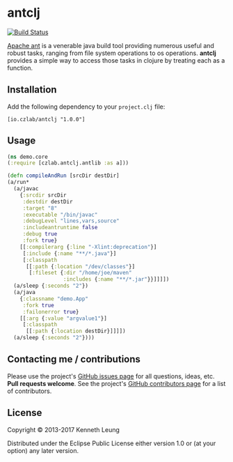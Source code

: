 # antclj

[![Build Status](https://travis-ci.org/llnek/antclj.svg?branch=master)](https://travis-ci.org/llnek/antclj)

[Apache ant][1] is a venerable java build tool providing numerous useful and 
robust tasks, ranging from file system operations to os operations.  **antclj** 
provides a simple way to access those tasks in clojure by treating each as a function.

## Installation

Add the following dependency to your `project.clj` file:

    [io.czlab/antclj "1.0.0"]

## Usage

```clojure
(ns demo.core
(:require [czlab.antclj.antlib :as a]))

(defn compileAndRun [srcDir destDir]
(a/run*
  (a/javac
    {:srcdir srcDir
     :destdir destDir
     :target "8"
     :executable "/bin/javac"
     :debugLevel "lines,vars,source"
     :includeantruntime false
     :debug true
     :fork true}
    [[:compilerarg {:line "-Xlint:deprecation"}]
     [:include {:name "**/*.java"}]
     [:classpath
      [[:path {:location "/dev/classes"}]
       [:fileset {:dir "/home/joe/maven"
                  :includes {:name "**/*.jar"}}]]]])
  (a/sleep {:seconds "2"})
  (a/java
    {:classname "demo.App"
     :fork true
     :failonerror true}
    [[:arg {:value "argvalue1"}]
     [:classpath
      [[:path {:location destDir}]]]])
  (a/sleep {:seconds "2"})))

```

## Contacting me / contributions

Please use the project's [GitHub issues page] for all questions, ideas, etc. **Pull requests welcome**. See the project's [GitHub contributors page] for a list of contributors.

## License

Copyright © 2013-2017 Kenneth Leung

Distributed under the Eclipse Public License either version 1.0 or (at
your option) any later version.

<!--- links -->
[1]: http://ant.apache.org/
<!--- links (repos) -->
[CHANGELOG]: https://github.com/llnek/antclj/releases
[GitHub issues page]: https://github.com/llnek/antclj/issues
[GitHub contributors page]: https://github.com/llnek/antclj/graphs/contributors


